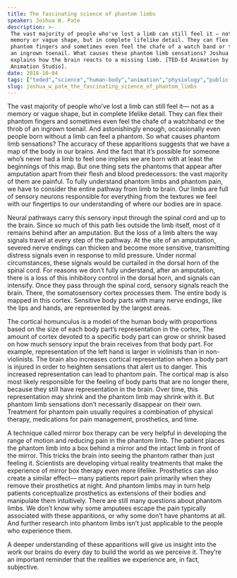```yaml
---
title: The fascinating science of phantom limbs
speaker: Joshua W. Pate
description: >-
 The vast majority of people who've lost a limb can still feel it — not as a
 memory or vague shape, but in complete lifelike detail. They can flex their
 phantom fingers and sometimes even feel the chafe of a watch band or the throb of
 an ingrown toenail. What causes these phantom limb sensations? Joshua W. Pate
 explains how the brain reacts to a missing limb. [TED-Ed Animation by Kozmonot
 Animation Studio].
date: 2018-10-04
tags: ["teded","science","human-body","animation","physiology","public-health","health","health-care","surgery","biology","healthcare"]
slug: joshua_w_pate_the_fascinating_science_of_phantom_limbs
---
```


The vast majority of people who’ve lost a limb can still feel it— not as a memory or
vague shape, but in complete lifelike detail. They can flex their phantom fingers and
sometimes even feel the chafe of a watchband or the throb of an ingrown toenail. And
astonishingly enough, occasionally even people born without a limb can feel a phantom. So
what causes phantom limb sensations? The accuracy of these apparitions suggests that we
have a map of the body in our brains. And the fact that it’s possible for someone who’s
never had a limb to feel one implies we are born with at least the beginnings of this
map. But one thing sets the phantoms that appear after amputation apart from their flesh 
and blood predecessors: the vast majority of them are painful. To fully understand phantom
limbs and phantom pain, we have to consider the entire pathway from limb to brain. Our
limbs are full of sensory neurons responsible for everything from the textures we feel 
with our fingertips to our understanding of where our bodies are in space.

Neural pathways carry this sensory input through the spinal cord and up to the brain.
Since so much of this path lies outside the limb itself, most of it remains behind after
an amputation. But the loss of a limb alters the way signals travel at every step of the
pathway. At the site of an amputation, severed nerve endings can thicken and become more
sensitive, transmitting distress signals even in response to mild pressure. Under normal
circumstances, these signals would be curtailed in the dorsal horn of the spinal cord.
For reasons we don’t fully understand, after an amputation, there is a loss of this
inhibitory control in the dorsal horn, and signals can intensify. Once they pass through
the spinal cord, sensory signals reach the brain. There, the somatosensory cortex 
processes them. The entire body is mapped in this cortex. Sensitive body parts with many
nerve endings, like the lips and hands, are represented by the largest
areas.

The cortical homunculus is a model of the human body with proportions based on the size
of each body part’s representation in the cortex, The amount of cortex devoted to a
specific body part can grow or shrink based on how much sensory input the brain receives
from that body part. For example, representation of the left hand is larger in violinists
than in non-violinists. The brain also increases cortical representation when a body part
is injured in order to heighten sensations that alert us to danger. This increased
representation can lead to phantom pain. The cortical map is also most likely
responsible for the feeling of body parts that are no longer there, because they still 
have representation in the brain. Over time, this representation may shrink and the
phantom limb may shrink with it. But phantom limb sensations don’t necessarily disappear
on their own. Treatment for phantom pain usually requires a combination of physical
therapy, medications for pain management, prosthetics, and time.

A technique called mirror box therapy can be very helpful in developing the range of
motion and reducing pain in the phantom limb. The patient places the phantom limb into a
box behind a mirror and the intact limb in front of the mirror. This tricks the brain 
into seeing the phantom rather than just feeling it. Scientists are developing virtual
reality treatments that make the experience of mirror box therapy even more lifelike.
Prosthetics can also create a similar effect— many patients report pain primarily when
they remove their prosthetics at night. And phantom limbs may in turn help patients
conceptualize prosthetics as extensions of their bodies and manipulate them
intuitively. There are still many questions about phantom limbs. We don’t know why some
amputees escape the pain typically associated with these apparitions, or why some don’t
have phantoms at all. And further research into phantom limbs isn’t just applicable to the
people who experience them.

A deeper understanding of these apparitions will give us insight into the work our brains
do every day to build the world as we perceive it. They’re an important reminder that the
realities we experience are, in fact, subjective.

<!--
ad_duration=0
event="TED-Ed"
external_start_time=0
intro_duration=0
is_subtitle_required="False"
is_talk_featured="False"
language="en"
language_swap="False"
native_language="en"
number_of_related_talks=6
number_of_speakers=1
number_of_subtitled_videos=0
number_of_tags=11
number_of_talk_download_languages=18
number_of_talk_more_resources=0
number_of_talk_recommendations=0
number_of_talks_take_actions=0
post_ad_duration=0
published_timestamp="2018-10-04 18:03:09"
recording_date="2018-10-04"
speaker_is_published=0
speaker_name="Joshua W. Pate"
talk_name="The fascinating science of phantom limbs"
talks_tags=["teded","science","human-body","animation","physiology","public-health","health","health-care","surgery","biology","healthcare"]
url_photo_talk="https://s3.amazonaws.com/talkstar-photos/uploads/3a0b999a-3cee-45ee-9a45-b122afe7f3c3/phantomlimb_textless.jpg"
url_webpage="https://www.ted.com/talks/joshua_w_pate_the_fascinating_science_of_phantom_limbs"
video_type_name="TED-Ed Original"
-->